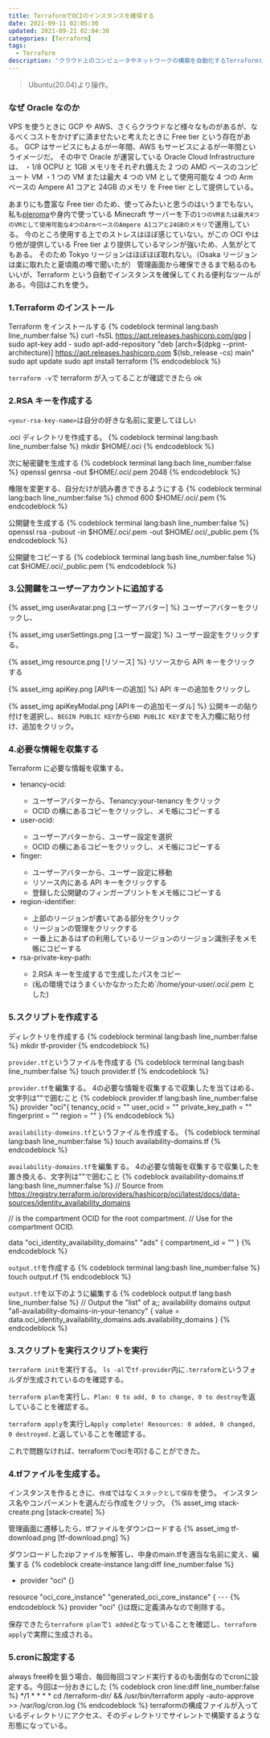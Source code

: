 ```yaml
---
title: TerraformでOCIのインスタンスを確保する
date: 2021-09-11 02:05:30
updated: 2021-09-21 02:04:30
categories: [Terraform]
tags:
  - Terraform
description: "クラウド上のコンピュータやネットワークの構築を自動化するTerraformというツールを用いて、Oracle上のインスタンスを確保する"
---
```


> Ubuntu(20.04)より操作。

### なぜ Oracle なのか

VPS を使うときに GCP や AWS、さくらクラウドなど様々なものがあるが、なるべくコストをかけずに済ませたいと考えたときに Free tier という存在がある。
GCP はサービスにもよるが一年間、AWS もサービスによるが一年間というイメージだ。
その中で Oracle が運営している Oracle Cloud Infrastructure は、
・1/8 OCPU と 1GB メモリをそれぞれ備えた 2 つの AMD ベースのコンピュート VM
・1 つの VM または最大 4 つの VM として使用可能な 4 つの Arm ベースの Ampere A1 コアと 24GB のメモリ
を Free tier として提供している。

あまりにも豊富な Free tier のため、使ってみたいと思うのはいうまでもない。
私も[pleroma](https://wut.m0r016.net)や身内で使っている Minecraft サーバーを下の`1つのVMまたは最大4つのVMとして使用可能な4つのArmベースのAmpere A1コアと24GBのメモリ`で運用している。
今のところ使用する上でのストレスはほぼ感じていない。がこの OCI やはり他が提供している Free tier より提供しているマシンが強いため、人気がとてもある。
そのため Tokyo リージョンはほぼほぼ取れない。（Osaka リージョンは楽に取れたと夏頃風の噂で聞いたが）
管理画面から確保できるまで粘るのもいいが、Terraform という自動でインスタンスを確保してくれる便利なツールがある。今回はこれを使う。

<!-- more -->
<!-- toc -->

### 1.Terraform のインストール

Terraform をインストールする
{% codeblock terminal lang:bash line_number:false %}
curl -fsSL https://apt.releases.hashicorp.com/gpg | sudo apt-key add -
sudo apt-add-repository "deb [arch=$(dpkg --print-architecture)] https://apt.releases.hashicorp.com $(lsb_release -cs) main"
sudo apt update
sudo apt install terraform
{% endcodeblock %}

`terraform -v`で terraform が入ってることが確認できたら ok

### 2.RSA キーを作成する

`<your-rsa-key-name>`は自分の好きな名前に変更してほしい

.oci ディレクトリを作成する。
{% codeblock terminal lang:bash line_number:false %}
mkdir $HOME/.oci
{% endcodeblock %}

次に秘密鍵を生成する
{% codeblock terminal lang:bach line_number:false %}
openssl genrsa -out $HOME/.oci/<your-rsa-key-name>.pem 2048
{% endcodeblock %}

権限を変更する、自分だけが読み書きできるようにする
{% codeblock terminal lang:bach line_number:false %}
chmod 600 $HOME/.oci/<your-rsa-key-name>.pem
{% endcodeblock %}

公開鍵を生成する
{% codeblock terminal lang:bash line_number:false %}
openssl rsa -pubout -in $HOME/.oci/<your-rsa-key-name>.pem -out $HOME/.oci/<your-rsa-key-name>\_public.pem
{% endcodeblock %}

公開鍵をコピーする
{% codeblock terminal lang:bash line_number:false %}
cat $HOME/.oci/<your-rsa-key-name>\_public.pem
{% endcodeblock %}

### 3.公開鍵をユーザーアカウントに追加する

{% asset_img userAvatar.png [ユーザーアバター] %}
ユーザーアバターをクリックし、

{% asset_img userSettings.png [ユーザー設定] %}
ユーザー設定をクリックする。

{% asset_img resource.png [リソース] %}
リソースから API キーをクリックする

{% asset_img apiKey.png [APIキーの追加] %}
API キーの追加をクリックし

{% asset_img apiKeyModal.png [APIキーの追加モーダル] %}
公開キーの貼り付けを選択し、`BEGIN PUBLIC KEY`から`END PUBLIC KEY`までを入力欄に貼り付け、追加をクリック。

### 4.必要な情報を収集する

Terraform に必要な情報を収集する。

- tenancy-ocid: <tenancy-ocid>
  - ユーザーアバターから、Tenancy:your-tenancy をクリック
  - OCID の横にあるコピーをクリックし、メモ帳にコピーする
- user-ocid: <user-ocid>
  - ユーザーアバターから、ユーザー設定を選択
  - OCID の横にあるコピーをクリックし、メモ帳にコピーする
- finger: <fingerprint>
  - ユーザーアバターから、ユーザー設定に移動
  - リソース内にある API キーをクリックする
  - 登録した公開鍵のフィンガープリントをメモ帳にコピーする
- region-identifier: <region-identifier>
  - 上部のリージョンが書いてある部分をクリック
  - リージョンの管理をクリックする
  - 一番上にあるはずの利用しているリージョンのリージョン識別子をメモ帳にコピーする
- rsa-private-key-path: <rsa-private-key-path>
  - 2.RSA キーを生成するで生成したパスをコピー
  - (私の環境ではうまくいかなかったため`/home/your-user/.oci/<your-rsa-key-name>.pem とした)

### 5.スクリプトを作成する

ディレクトリを作成する
{% codeblock terminal lang:bash line_number:false %}
mkdir tf-provider
{% endcodeblock %}

`provider.tf`というファイルを作成する
{% codeblock terminal lang:bash line_number:false %}
touch provider.tf
{% endcodeblock %}

`provider.tf`を編集する。
4の必要な情報を収集するで収集した<hoge>を当てはめる、文字列は""で囲むこと
{% codeblock provider.tf lang:bash line_number:false %}
provider "oci"{
  tenancy_ocid = "<tenancy-ocid>"
  user_ocid = "<user-ocid>"
  private_key_path = "<rsa-private-key-path>"
  fingerprint = "<fingerprint>"
  region = "<region-identifier>"
}
{% endcodeblock %}

`availability-domeins.tf`というファイルを作成する。
{% codeblock terminal lang:bash line_number:false %}
touch availability-domains.tf
{% endcodeblock %}

`availability-domains.tf`を編集する。
4の必要な情報を収集するで収集した<tenancy-ocid>を置き換える、文字列は""で囲むこと
{% codeblock availability-domains.tf lang:bash line_numner:false %}
// Source from https://registry.terraform.io/providers/hashicorp/oci/latest/docs/data-sources/identity_availability_domains

// <tenancy-ocid> is the compartment OCID for the root compartment.
// Use <tenancy-ocid> for the compartment OCID.

data "oci_identity_availability_domains" "ads" {
  compartment_id = "<tenancy-ocid>"
}
{% endcodeblock %}

`output.tf`を作成する
{% codeblock terminal lang:bash line_number:false %}
touch output.rf
{% endcodeblock %}

`output.tf`を以下のように編集する
{% codeblock output.tf lang:bash line_number:false %}
// Output the "list" of a;; availability domains
output "all-availability-domains-in-your-tenancy" {
  value = data.oci_identity_availability_domains.ads.availability_domains
}
{% endcodeblock %}

### 3.スクリプトを実行スクリプトを実行
`terraform init`を実行する。
`ls -al`で`tf-provider`内に`.terraform`というフォルダが生成されているのを確認する。

`terraform plan`を実行し、`Plan: 0 to add, 0 to change, 0 to destroy`を返していることを確認する。

`terraform apply`を実行し`Apply complete! Resources: 0 added, 0 changed, 0 destroyed.`と返していることを確認する。

これで問題なければ、terraformでociを叩けることができた。

### 4.tfファイルを生成する。
インスタンスを作るときに、`作成`ではなく`スタックとして保存`を使う。
インスタンス名やコンパーメントを選んだら作成をクリック。
{% asset_img stack-create.png [stack-create] %}

管理画面に遷移したら、tfファイルをダウンロードする
{% asset_img tf-download.png [tf-download.png] %}

ダウンロードしたzipファイルを解答し、中身のmain.tfを適当な名前に変え、編集する
{% codeblock create-instance lang:diff line_number:false %}
- provider "oci" {}

resource "oci_core_instance" "generated_oci_core_instance" {
･･･
{% endcodeblock %}
provider "oci" {}は既に定義済みなので削除する。

保存できたら`terraform plan`で`1 added`となっていることを確認し、`terraform apply`で実際に生成される。

### 5.cronに設定する
always free枠を狙う場合、毎回毎回コマンド実行するのも面倒なのでcronに設定する。今回は一分おきにした
{% codeblock cron line:diff line_number:false %}
  */1  *   *   *   * cd /terraform-dir/ && /usr/bin/terraform apply -auto-approve >> /var/log/cron.log
{% endcodeblock %}
terraformの構成ファイルが入っているディレクトリにアクセス、そのディレクトリでサイレントで構築するような形態になっている。